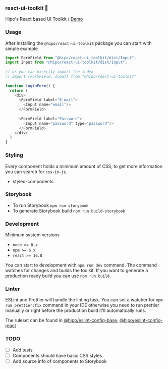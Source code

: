 
### react-ui-toolkit 🧩
Hipo's React based UI Toolkit / [Demo](https://react-ui-toolkit.now.sh/)
  
### Usage  
After installing the `@hipo/react-ui-toolkit` package you can start with simple example  
  
```javascript  
import FormField from "@hipo/react-ui-toolkit/dist/Input";  
import Input from "@hipo/react-ui-toolkit/dist/Input";  
  
// or you can directly import the index  
// import {FormField, Input} from "@hipo/react-ui-toolkit"  
  
function LoginForm() {  
  return (  
    <div>  
      <FormField label="E-mail">  
        <Input name="email"/>  
      </FormField>  
        
      <FormField label="Password">  
        <Input name="password" type="password"/>  
      </FormField>  
    </div>  
  )  
}  
```  
  
### Styling  
Every component holds a minimum amount of CSS, to get more information you can search for `css-in-js`.    
- styled-components   
  
### Storybook  
- To run Storybook `npm run storybook`  
- To generate Storybook build `npm run build-storybook`  
  
### Development  
Minimum system versions  
- `node >= 8.x`  
- `npm >= 6.x`  
- `react >= 16.8`  
  
You can start to development with `npm run dev` command. The command watches for changes and builds the toolkit. If you want to generate a production ready build you can use `npm run build`.  
  
### Linter  
ESLint and Prettier will handle the linting task. You can set a watcher for `npm run prettier:fix` command in your IDE otherwise you need to run prettier manually or right before the production build it'll automatically runs.  
  
The ruleset can be found in [@hipo/eslint-config-base](https://github.com/Hipo/eslint-config-hipo-base),  [@hipo/eslint-config-react](https://github.com/Hipo/eslint-config-hipo-base)  
  
  
### TODO  
 - [ ] Add tests
 - [ ] Components should have basic CSS styles
 - [ ] Add source info of components to Storybook
